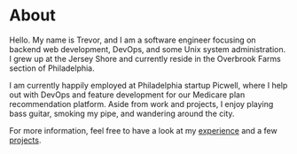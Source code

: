 # About

Hello. My name is Trevor, and I am a software engineer focusing on
backend web development, DevOps, and some Unix system
administration. I grew up at the Jersey Shore and currently reside in
the Overbrook Farms section of Philadelphia.

I am currently happily employed at Philadelphia startup Picwell, where
I help out with DevOps and feature development for our Medicare plan
recommendation platform. Aside from work and projects, I enjoy playing
bass guitar, smoking my pipe, and wandering around the city.

For more information, feel free to have a look at my
[experience](/about/experience) and a few [projects](/projects).
